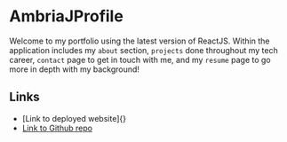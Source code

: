 # AmbriaJProfile




Welcome to my portfolio using the latest version of ReactJS. Within the application includes my `about` section, `projects` done throughout my tech career, `contact` page to get in touch with me, and my `resume` page to go more in depth with my background!

## Links 
- [Link to deployed website]{}
- [Link to Github repo](https://github.com/Ambria1223/AmbriaJProfile.git)
